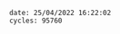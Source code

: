 

                date: 25/04/2022 16:22:02
                cycles: 95760

                         